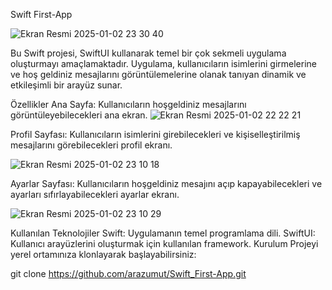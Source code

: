 Swift First-App <br>

![Ekran Resmi 2025-01-02 23 30 40](https://github.com/user-attachments/assets/82a4ed84-a843-4b69-8b34-868e59354820)



Bu Swift projesi, SwiftUI kullanarak temel bir çok sekmeli uygulama oluşturmayı amaçlamaktadır. Uygulama, kullanıcıların isimlerini girmelerine ve hoş geldiniz mesajlarını görüntülemelerine olanak tanıyan dinamik ve etkileşimli bir arayüz sunar.

Özellikler
Ana Sayfa: Kullanıcıların hoşgeldiniz mesajlarını görüntüleyebilecekleri ana ekran.
![Ekran Resmi 2025-01-02 22 22 21](https://github.com/user-attachments/assets/6e845b56-00a5-43af-b45a-a1573214bddc)

Profil Sayfası: Kullanıcıların isimlerini girebilecekleri ve kişiselleştirilmiş mesajlarını görebilecekleri profil ekranı.

![Ekran Resmi 2025-01-02 23 10 18](https://github.com/user-attachments/assets/ff9fc807-c471-4587-b9da-d2abf9e2a2e2)

Ayarlar Sayfası: Kullanıcıların hoşgeldiniz mesajını açıp kapayabilecekleri ve ayarları sıfırlayabilecekleri ayarlar ekranı.


![Ekran Resmi 2025-01-02 23 10 29](https://github.com/user-attachments/assets/f3c49535-dc5b-4f5b-9ecf-da734f6eb467)

Kullanılan Teknolojiler
Swift: Uygulamanın temel programlama dili.
SwiftUI: Kullanıcı arayüzlerini oluşturmak için kullanılan framework.
Kurulum
Projeyi yerel ortamınıza klonlayarak başlayabilirsiniz:

git clone https://github.com/arazumut/Swift_First-App.git

